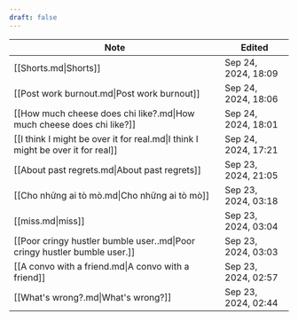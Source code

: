 ```yaml
---
draft: false
---
```

| Note                                                                                    | Edited              |
| --------------------------------------------------------------------------------------- | ------------------- |
| [[Shorts.md\|Shorts]]                                                           | Sep 24, 2024, 18:09 |
| [[Post work burnout.md\|Post work burnout]]                                     | Sep 24, 2024, 18:06 |
| [[How much cheese does chi like?.md\|How much cheese does chi like?]]           | Sep 24, 2024, 18:01 |
| [[I think I might be over it for real.md\|I think I might be over it for real]] | Sep 24, 2024, 17:21 |
| [[About past regrets.md\|About past regrets]]                                   | Sep 23, 2024, 21:05 |
| [[Cho những ai tò mò.md\|Cho những ai tò mò]]                                   | Sep 23, 2024, 03:18 |
| [[miss.md\|miss]]                                                               | Sep 23, 2024, 03:04 |
| [[Poor cringy hustler bumble user..md\|Poor cringy hustler bumble user.]]       | Sep 23, 2024, 03:03 |
| [[A convo with a friend.md\|A convo with a friend]]                             | Sep 23, 2024, 02:57 |
| [[What's wrong?.md\|What's wrong?]]                                             | Sep 23, 2024, 02:44 |
